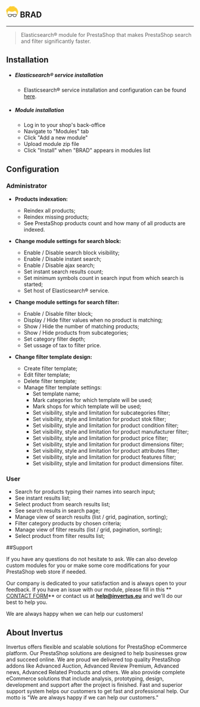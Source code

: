 ## ![-](logo.png "BRAD") BRAD
___

> Elasticsearch® module for PrestaShop that makes PrestaShop search and filter significantly faster.

## Installation

* ##### Elasticsearch® service installation
    * Elasticsearch® service installation and configuration can be found [here](http://www.elastic.co/guide/en/elasticsearch/client/php-api/current/).

* ##### Module installation

    * Log in to your shop's back-office
    * Navigate to "Modules" tab
    * Click "Add a new module"
    * Upload module zip file
    * Click "Install" when "BRAD" appears in modules list


## Configuration

### Administrator
 
 * **Products indexation:**

    * Reindex all products;
    * Reindex missing products;
    * See PrestaShop products count and how many of all products are indexed.

* **Change module settings for search block:**

    * Enable / Disable search block visibility;
    * Enable / Disable instant search;
    * Enable / Disable ajax search;
    * Set instant search results count;
    * Set minimum symbols count in search input from which search is started;
    * Set host of Elasticsearch® service.

* **Change module settings for search filter:**
    * Enable / Disable filter block;
    * Display / Hide filter values when no product is matching;
    * Show / Hide the number of matching products;
    * Show / Hide products from subcategories;
    * Set category filter depth;
    * Set ussage of tax to filter price.

* **Change filter template design:**
    * Create filter template;
    * Edit filter template;
    * Delete filter template;
    * Manage filter template settings:
        * Set template name;
        * Mark categories for which template will be used;
        * Mark shops for which template will be used;
        * Set visibility, style and limitation for subcategories filter;
        * Set visibility, style and limitation for product stok filter;
        * Set visibility, style and limitation for product condition filter;
        * Set visibility, style and limitation for product manufacturer filter;
        * Set visibility, style and limitation for product price filter;
        * Set visibility, style and limitation for product dimensions filter;
        * Set visibility, style and limitation for product attributes filter;
        * Set visibility, style and limitation for product features filter;
        * Set visibility, style and limitation for product dimensions filter.
 
### User

* Search for products typing their names into search input;
* See instant results list;
* Select product from search results list;
* See search results in search page;
* Manage view of search results (list / grid, pagination, sorting);
* Filter category products by chosen criteria;
* Manage view of filter results (list / grid, pagination, sorting);
* Select product from filter results list;

##Support
 
If you have any questions do not hesitate to ask. We can also develop custom modules for you or make some core modifications for your PrestaShop web store if needed.
 
Our company is dedicated to your satisfaction and is always open to your feedback. If you have an issue with our module, please fill in this ** [CONTACT FORM](https://invertus.worketc.com/forms?7)** or contact us at **[help@invertus.eu](mailto:help@invertus.eu?subject=Color%20Picker%20in%20products%20list%20Simple%20support)** and we'll do our best to help you.
 
We are always happy when we can help our customers!

## About Invertus

Invertus offers flexible and scalable solutions for PrestaShop eCommerce platform. Our PrestaShop solutions are designed to help businesses grow and succeed online. We are proud we delivered top quality PrestaShop addons like Advanced Auction, Advanced Review Premium, Advanced news, Advanced Related Products and others. We also provide complete eCommerce solutions that include analysis, prototyping, design, development and support after the project is finished. Fast and superior support system helps our customers to get fast and professional help. Our motto is "We are always happy if we can help our customers."